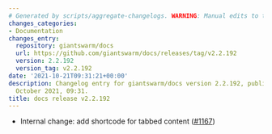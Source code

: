 ```yaml
---
# Generated by scripts/aggregate-changelogs. WARNING: Manual edits to this files will be overwritten.
changes_categories:
- Documentation
changes_entry:
  repository: giantswarm/docs
  url: https://github.com/giantswarm/docs/releases/tag/v2.2.192
  version: 2.2.192
  version_tag: v2.2.192
date: '2021-10-21T09:31:21+00:00'
description: Changelog entry for giantswarm/docs version 2.2.192, published on 21
  October 2021, 09:31.
title: docs release v2.2.192
---
```


- Internal change: add shortcode for tabbed content ([#1167](https://github.com/giantswarm/docs/pull/1167))
